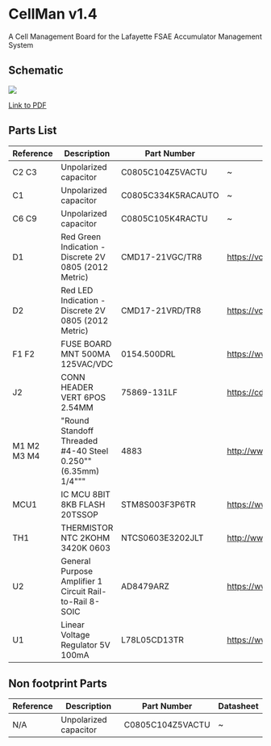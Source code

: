 # CellMan v1.4
A Cell Management Board for the Lafayette FSAE Accumulator Management System

## Schematic

![](https://sites.lafayette.edu/motorsports/files/2019/11/CellMan.png)

[Link to PDF](https://sites.lafayette.edu/motorsports/files/2019/11/CellMan.pdf)

## Parts List

|Reference    |Description                                                   |Part Number         |Datasheet                                                                                                                    | 
|-------------|--------------------------------------------------------------|--------------------|-----------------------------------------------------------------------------------------------------------------------| 
| C2 C3       | Unpolarized capacitor                                        | C0805C104Z5VACTU   | ~                                                                                                                     | 
| C1          | Unpolarized capacitor                                        | C0805C334K5RACAUTO | ~                                                                                                                     | 
| C6 C9       | Unpolarized capacitor                                        | C0805C105K4RACTU   | ~                                                                                                                     | 
| D1          | Red  Green Indication - Discrete 2V 0805 (2012 Metric)       | CMD17-21VGC/TR8    | https://vcclite.com/wp-content/uploads/wpallimport/files/files/CMD1721Seriesver3.pdf                                  | 
| D2          | Red  LED Indication - Discrete 2V 0805 (2012 Metric)         | CMD17-21VRD/TR8    | https://vcclite.com/wp-content/uploads/wpallimport/files/files/CMD1721Seriesver3.pdf                                  | 
| F1 F2       | FUSE BOARD MNT 500MA 125VAC/VDC                              | 0154.500DRL        | https://www.littelfuse.com/~/media/electronics/datasheets/fuses/littelfuse_fuse_154_154t_154l_154tl_datasheet.pdf.pdf | 
| J2          | CONN HEADER VERT 6POS 2.54MM                                 | 75869-131LF        | https://cdn.amphenol-icc.com/media/wysiwyg/files/drawing/75869.pdf                                                    | 
| M1 M2 M3 M4 | "Round Standoff Threaded #4-40 Steel 0.250"" (6.35mm) 1/4""" | 4883               | http://www.keyelco.com/product-pdf.cfm?p=14255                                                                        | 
| MCU1        | IC MCU 8BIT 8KB FLASH 20TSSOP                                | STM8S003F3P6TR     | https://www.mouser.com/datasheet/2/389/stm8s003f3-956285.pdf                                                          | 
| TH1         | THERMISTOR NTC 2KOHM 3420K 0603                              | NTCS0603E3202JLT   | http://www.vishay.com/docs/29056/ntcs0603e3t.pdf                                                                      | 
| U2          | General Purpose Amplifier 1 Circuit Rail-to-Rail 8-SOIC      | AD8479ARZ          | https://www.analog.com/media/en/technical-documentation/data-sheets/AD8479.PDF                                        | 
| U1          | Linear Voltage Regulator 5V 100mA                            | L78L05CD13TR       | https://www.mouser.com/datasheet/2/389/l78l-974102.pdf                                                                | 


## Non footprint Parts
|Reference    |Description                                                   |Part Number         |Datasheet                                                                                                                    | 
|-------------|--------------------------------------------------------------|--------------------|-----------------------------------------------------------------------------------------------------------------------| 
| N/A       | Unpolarized capacitor                                        | C0805C104Z5VACTU   | ~    


